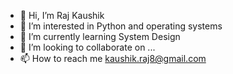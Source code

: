 - 👋 Hi, I’m Raj Kaushik
- 👀 I’m interested in Python and operating systems 
- 🌱 I’m currently learning System Design
- 💞️ I’m looking to collaborate on ...
- 📫 How to reach me kaushik.raj8@gmail.com

<!---
kaushikraj8/kaushikraj8 is a ✨ special ✨ repository because its `README.md` (this file) appears on your GitHub profile.
You can click the Preview link to take a look at your changes.
--->
